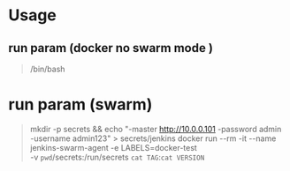 # Usage

## run param (docker no swarm mode )

> /bin/bash

# run param (swarm)

> mkdir -p secrets && echo "-master http://10.0.0.101 -password admin -username admin123" > secrets/jenkins
> docker run --rm -it --name jenkins-swarm-agent -e LABELS=docker-test \
> -v `pwd`/secrets:/run/secrets `cat TAG`:`cat VERSION`
